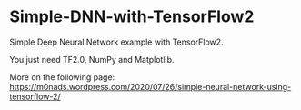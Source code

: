 # Simple-DNN-with-TensorFlow2

Simple Deep Neural Network example with TensorFlow2. 

You just need TF2.0, NumPy and Matplotlib.

More on the following page: 
https://m0nads.wordpress.com/2020/07/26/simple-neural-network-using-tensorflow-2/
